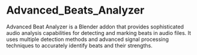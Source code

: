 # Advanced_Beats_Analyzer
Advanced Beat Analyzer is a Blender addon that provides sophisticated audio analysis capabilities for detecting and marking beats in audio files. It uses multiple detection methods and advanced signal processing techniques to accurately identify beats and their strengths.
